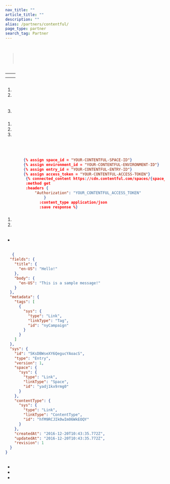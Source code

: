 ```yaml
---
nav_title: ""
article_title: ""
description: ""
alias: /partners/contentful/
page_type: partner
search_tag: Partner
---
```


# 

> <br><br> 

 

## 



|           |                         |
|-----------------------|------------------------------------|
|  |  |
|  |  |






## 

###  

1. 
2.  <br><br><br>
3. 

###  

1. 
2. 
3.  <br><br>     <br><br>   


 



```json
        {% assign space_id = "YOUR-CONTENTFUL-SPACE-ID"}
        {% assign environment_id = "YOUR-CONTENTFUL-ENVIRONMENT-ID"}
        {% assign entry_id = "YOUR-CONTENTFUL-ENTRY-ID"}
        {% assign access_token = "YOUR-CONTENTFUL-ACCESS-TOKEN"}
         {% connected_content https://cdn.contentful.com/spaces/{space_id}/environments/{environment_id}/entries/{entry_id}?access_token={access_token}
         :method get
         :headers {
             "Authorization": "YOUR_CONTENTFUL_ACCESS_TOKEN"
                 }
               :content_type application/json
               :save response %}
```



 
 
 

###  

1. 
2.  <br><br>
-  <br><br>  


```json
   {
  "fields": {
    "title": {
      "en-US": "Hello!"
    },
    "body": {
      "en-US": "This is a sample message!"
    }
  },
  "metadata": {
    "tags": [
      {
        "sys": {
          "type": "Link",
          "linkType": "Tag",
          "id": "nyCampaign"
        }
      }
    ]
  },
  "sys": {
    "id": "5KsDBWseXY6QegucYAoacS",
    "type": "Entry",
    "version": 1,
    "space": {
      "sys": {
        "type": "Link",
        "linkType": "Space",
        "id": "yadj1kx9rmg0"
      }
    },
    "contentType": {
      "sys": {
        "type": "Link",
        "linkType": "ContentType",
        "id": "hfM9RCJIk0wIm06WkEOQY"
      }
    },
    "createdAt": "2016-12-20T10:43:35.772Z",
    "updatedAt": "2016-12-20T10:43:35.772Z",
    "revision": 1
  }
}
```



 
 

## 

### 

 

### 



## 

- 
- 
- 
